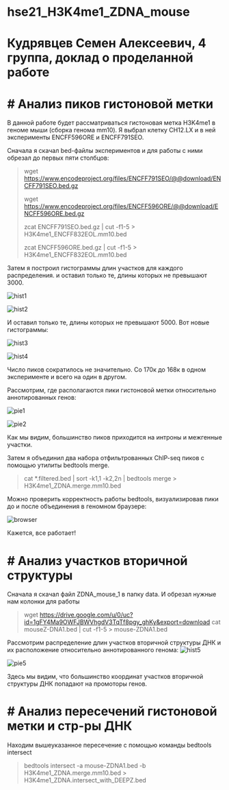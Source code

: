 # hse21_H3K4me1_ZDNA_mouse

#  Кудрявцев Семен Алексеевич, 4 группа, доклад о проделанной работе
# # Анализ пиков гистоновой метки
В данной работе будет рассматриваться гистоновая метка H3K4me1 в геноме мыши (сборка генома mm10).
Я выбрал клетку CH12.LX и в ней эксперименты ENCFF596ORE и ENCFF791SEO.

Сначала я скачал bed-файлы экспериментов и для работы с ними обрезал до первых пяти столбцов:
> wget https://www.encodeproject.org/files/ENCFF791SEO/@@download/ENCFF791SEO.bed.gz
> 
> wget https://www.encodeproject.org/files/ENCFF596ORE/@@download/ENCFF596ORE.bed.gz
> 
> zcat ENCFF791SEO.bed.gz  |  cut -f1-5 > H3K4me1_ENCFF832EOL.mm10.bed
> 
> zcat ENCFF596ORE.bed.gz  |  cut -f1-5 > H3K4me1_ENCFF832EOL.mm10.bed

Затем я построил гистограммы длин участков для каждого распределения. и оставил только те, длины которых не превышают 3000.

![hist1](results/len_hist.H3K4me1_ENCFF596ORE.mm10.png "Для ENCFF596ORE")​

![hist2](results/len_hist.H3K4me1_ENCFF791SEO.mm10.png "Для ENCFF791SEO")​

И оставил только те, длины которых не превышают 5000. Вот новые гистограммы:

![hist3](results/len_hist.H3K4me1_ENCFF596ORE.mm10.filtered.png "Для ENCFF596ORE")​

![hist4](results/len_hist.H3K4me1_ENCFF791SEO.mm10.filtered.png "Для ENCFF791SEO")​

Число пиков сократилось не значительно. Со 170к до 168к в одном эксперименте и всего на один в другом.

Рассмотрим, где располагаются пики гистоновой метки относительно аннотированных генов:


![pie1](results/chip_seeker.H3K4me1_ENCFF596ORE.mm10.filtered.plotAnnoPie.png "Для ENCFF596ORE")​

![pie2](results/chip_seeker.H3K4me1_ENCFF791SEO.mm10.filtered.plotAnnoPie.png "Для ENCFF791SEO")​

Как мы видим, большинство пиков приходится на интроны и межгенные участки.


Затем я объединил два набора отфильтрованных ChIP-seq пиков с помощью утилиты bedtools merge.

>cat  *.filtered.bed  |   sort -k1,1 -k2,2n   |   bedtools merge   >  H3K4me1_ZDNA.merge.mm10.bed 

Можно проверить корректность работы bedtools, визуализировав пики до и после объединения в геномном браузере:

![browser](results/genome_browser_pic.png "Пики двух экспериментов и объединения")​

Кажется, все работает!

# # Анализ участков вторичной структуры

Сначала я скачал файл ZDNA_mouse_1 в папку data. И обрезал нужные нам колонки для работы

> wget https://drive.google.com/u/0/uc?id=1gFY4Ma9OWFJBWVhgdV3TqTf8pgy_ghKy&export=download
> cat mouseZ-DNA1.bed   |  cut -f1-5 > mouse-ZDNA1.bed

Рассмотрим распределение длин участков вторичной структуры ДНК и их расположение относительно аннотированного генома:
![hist5](results/len_hist.mouse-ZDNA1.png "Для ZDNA")​

![pie5](results/chip_seeker.mouse-ZDNA1.plotAnnoPie.png "Для ZDNA")​

Здесь мы видим, что большинство координат участков вторичной структуры ДНК попадают на промоторы генов.

# # Анализ пересечений гистоновой метки и стр-ры ДНК

Находим вышеуказанное пересечение с помощью команды bedtools intersect

> bedtools intersect  -a mouse-ZDNA1.bed   -b  H3K4me1_ZDNA.merge.mm10.bed  >  H3K4me1_ZDNA.intersect_with_DEEPZ.bed


